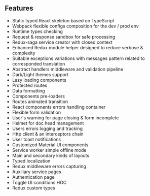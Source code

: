 ## Features
- Static typed React skeleton based on TypeScript
- Webpack flexible configs composition for the dev / prod env
- Runtime types checking
- Request & response sandbox for safe processing
- Redux-saga service creator with closed context
- Enhanced Redux module helper designed to reduce verbose & complexity  
- Suitable exceptions variations with messages pattern related to corresponded translation
- Abstract handlers middleware and validation pipeline  
- Dark/Light themes support
- Lazy loading components
- Protected routes
- Data formatting
- Components pre-loaders  
- Routes animated transition
- React components errors handling container
- Flexible form validation
- User's warning for page closing & form incomplete 
- Helmet for doc head management
- Users errors logging and tracking
- Http client & an interceptors chain
- User toast notifications
- Customized Material UI components
- Service worker simple offline mode 
- Main and secondary kinds of layouts
- Typed localization
- Redux middleware errors capturing
- Auxiliary service pages  
- Authentication page
- Toggle UI conditions HOC
- Redux custom types 
